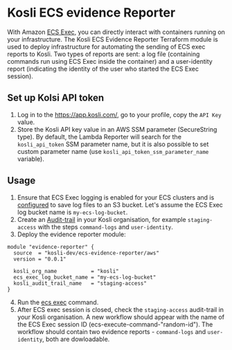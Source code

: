 # Kosli ECS evidence Reporter
With Amazon [ECS Exec](https://aws.amazon.com/ru/blogs/containers/new-using-amazon-ecs-exec-access-your-containers-fargate-ec2/), you can directly interact with containers running on your infrastructure. The Kosli ECS Evidence Reporter Terraform module is used to deploy infrastructure for automating the sending of ECS exec reports to Kosli. Two types of reports are sent: a log file (containing commands run using ECS Exec inside the container) and a user-identity report (indicating the identity of the user who started the ECS Exec session).

## Set up Kolsi API token
1. Log in to the https://app.kosli.com/, go to your profile, copy the `API Key` value.
2. Store the Kosli API key value in an AWS SSM parameter (SecureString type). By default, the Lambda Reporter will search for the `kosli_api_token` SSM parameter name, but it is also possible to set custom parameter name (use `kosli_api_token_ssm_parameter_name` variable).

## Usage
1. Ensure that ECS Exec logging is enabled for your ECS clusters and is [configured](https://docs.aws.amazon.com/AmazonECS/latest/developerguide/ecs-exec.html) to save log files to an S3 bucket. Let's assume the ECS Exec log bucket name is `my-ecs-log-bucket`.
2. Create an [Audit-trail](https://docs.kosli.com/kosli_overview/what_is_audit_trail/) in your Kosli organisation, for example `staging-access` with the steps `command-logs` and `user-identity`.
3. Deploy the evidence reporter module:
```
module "evidence-reporter" {
  source  = "kosli-dev/ecs-evidence-reporter/aws"
  version = "0.0.1"

  kosli_org_name           = "kosli"
  ecs_exec_log_bucket_name = "my-ecs-log-bucket"
  kosli_audit_trail_name   = "staging-access"
}
```
4. Run the [ecs exec](https://awscli.amazonaws.com/v2/documentation/api/latest/reference/ecs/execute-command.html) command.
5. After ECS exec session is closed, check the `staging-access` audit-trail in your Kosli organisation. A new workflow should appear with the name of the ECS Exec session ID (ecs-execute-command-"random-id"). The workflow should contain two evidence reports - `command-logs` and `user-identity`, both are dowloadable. 
